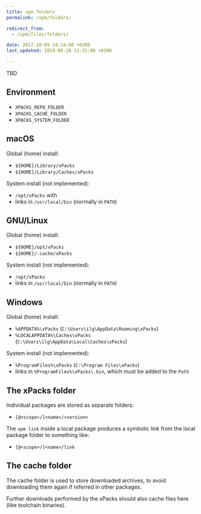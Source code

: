 ```yaml
---
title: xpm folders
permalink: /xpm/folders/

redirect_from:
  - /xpm/files/folders/

date: 2017-10-09 14:14:00 +0300
last_updated: 2019-06-28 11:32:00 +0300

---
```


TBD

## Environment

* `XPACKS_REPO_FOLDER`
* `XPACKS_CACHE_FOLDER`
* `XPACKS_SYSTEM_FOLDER`

## macOS

Global (home) install:

* `${HOME}/Library/xPacks`
* `${HOME}/Library/Caches/xPacks`

System install (not implemented):

* `/opt/xPacks` with 
* links in `/usr/local/bin` (normally in `PATH`)

## GNU/Linux

Global (home) install:

* `${HOME}/opt/xPacks`
* `${HOME}/.cache/xPacks`

System install (not implemented):

* `/opt/xPacks` 
* links in `/usr/local/bin` (normally in `PATH`)

## Windows

Global (home) install:

* `%APPDATA%\xPacks` (`C:\Users\ilg\AppData\Roaming\xPacks`)
* `%LOCALAPPDATA%\Caches\xPacks` (`C:\Users\ilg\AppData\Local\Caches\xPacks`)

System install (not implemented):

* `%ProgramFiles%\xPacks` (`C:\Program Files\xPacks`)
* links in `%ProgramFiles%\xPacks\.bin`, which must be added to the `Path`

## The xPacks folder

Individual packages are stored as separate folders:

* `[@<scope>/]<name>/<version>`

The `xpm link` inside a local package produces a symbolic link from 
the local package folder to something like:

* `[@<scope>/]<name>/link`

## The cache folder

The cache folder is used to store downloaded archives, to avoid 
downloading them again if referred in other packages.

Further downloads performed by the xPacks should also cache files 
here (like toolchain binaries).
